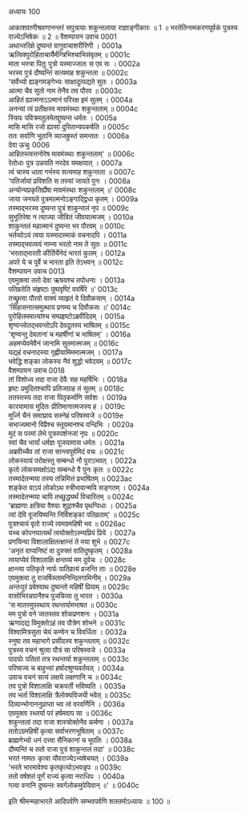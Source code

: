 अध्यायः 100

आकाशवाणीश्रवणानन्तरं सपुत्रायाः शकुन्तलाया राज्ञाङ्गीकारः ॥ 1 ॥ भरतेतिनामकरणपूर्वकं पुत्रस्य राज्येऽभिषेकः ॥ 2 ॥
वैशम्पायन उवाच 	0001  
अथान्तरिक्षे दुष्यन्तं वागुवाचाशरीरिणी ।	0001a  
ऋत्विक्पुरोहिताचार्यैर्मन्त्रिभिश्चाभिसंवृतम् ॥	0001c  
माता भस्त्रा पितुः पुत्रो यस्माज्जातः स एव सः ।	0002a  
भरस्व पुत्रं दौष्यन्तिं सत्यमाह शकुन्तला ॥	0002c  
\'सर्वेभ्यो ह्यङ्गमङ्गेभ्यः साक्षादुत्पद्यते सुतः ।	0003a  
आत्मा चैव सुतो नाम तेनैव तव पौरव ॥	0003c  
आहितं ह्यात्मनाऽऽत्मानं परिरक्ष इमं सुतम् ।	0004a  
अनन्यां त्वं प्रतीक्षस्व मावमंस्थाः शकुन्तलाम् ॥	0004c  
स्त्रियः पवित्रमतुलमेतद्दुष्यन्त धर्मतः ।	0005a  
मासि मासि रजो ह्यासां दुरितान्यपकर्षति ॥	0005c  
ततः सर्वाणि भूतानि व्याजह्रुस्तं समन्ततः ।	0006a  
देवा ऊचुः 	0006  
आहितस्त्वत्तनोरेष मावमंस्थाः शकुन्तलाम्\' ॥	0006c  
रेतोधाः पुत्र उन्नयति नरदेव यमक्षयात् ।	0007a  
त्वं चास्य धाता गर्भस्य सत्यमाह शकुन्तला ॥	0007c  
\'पतिर्जायां प्रविशति स तस्यां जायते पुनः ।	0008a  
अन्योन्यप्रकृतिर्ह्येषा मावमंस्थाः शकुन्तलाम् ॥\'	0008c  
जाया जनयते पुत्रमात्मनोऽङ्गाद्द्विधा कृतम् ।	0009a  
तस्माद्भरस्व दुष्यन्त पुत्रं शाकुन्तलं नृप ॥	0009c  
सुभूतिरेषा न त्याज्या जीवितं जीवयात्मजम् ।	0010a  
शाकुन्तलं महात्मानं दुष्यन्त भर पौरवम् ॥	0010c  
भर्तव्योऽयं त्वया यस्मादस्माकं वचनादपि ।	0011a  
तस्माद्भवत्वयं नाम्ना भरतो नाम ते सुतः ॥	0011c  
\'भरताद्भारती कीर्तिर्येनेदं भारतं कुलम् ।	0012a  
अपरे ये च पूर्वे च भारता इति तेऽभवन् ॥	0012c  
वैशम्पायन उवाच 	0013  
एवमुक्त्वा ततो देवा ऋषयश्च तपोधनाः ।	0013a  
पतिव्रतेति संहृष्टाः पुष्पवृष्टिं ववर्षिरे ॥\'	0013c  
तच्छ्रुत्वा पौरवो वाक्यं व्याहृतं वे दिवौकसाम् ।	0014a  
\'सिंहासनात्समुत्थाय प्रणम्य च दिवौकसः ॥\'	0014c  
पुरोहितममात्यांश्च सम्प्रहृष्टोऽब्रवीदिदम् ।	0015a  
शृण्वन्त्वेतद्भवन्तोऽपि देवदूतस्य भाषितम् ॥	0015c  
\'शृण्वन्तु देवतानां च महर्षीणां च भाषितम्\' ।	0016a  
अहमप्येवमेवैनं जानामि सुतमात्मजम् ॥	0016c  
यद्यहं वचनादस्या गृह्णीयामिममात्मजम् ।	0017a  
भवेद्धि शङ्का लोकस्य नैवं शुद्धो भवेदयम् ॥	0017c  
वैशम्पायन उवाच 	0018  
तां विशोध्य तदा राजा देवैः सह महर्षिभिः ।	0018a  
हृष्टः प्रमुदितश्चापि प्रतिजग्राह तं सुतम् ॥	0018c  
ततस्तस्य तदा राजा पितृकर्माणि सर्वशः ।	0019a  
कारयामास मुदितः प्रीतिमानात्मजस्य ह ।	0019c  
मूर्ध्नि चैनं समाघ्राय सस्नेहं परिषस्वजे ॥	0019e  
सभाज्यमानो विप्रैश्च स्तूयमानश्च वन्दिभिः ।	0020a  
मुदं स परमां लेभे पुत्रस्पर्शनजां नृपः ॥	0020c  
स्वां चैव भार्यां धर्मज्ञः पूजयामास धर्मतः ।	0021a  
अब्रवीच्चैव तां राजा सान्त्वपूर्वमिदं वचः ॥	0021c  
लोकस्यायं परोक्षस्तु सम्बन्धो नौ पुराऽभवत् ।	0022a  
कृतो लोकसमक्षोऽद्य सम्बन्धो वै पुनः कृतः ॥	0022c  
तस्मादेतन्मया तस्य तन्निमित्तं प्रभाषितम् ॥	0023ac  
शङ्केत वाऽयं लोकोऽथ स्त्रीभावान्मयि सङ्गतम् ।	0024a  
तस्मादेतन्मया चापि तच्छुद्ध्यर्थं विचारितम् ॥	0024c  
\'ब्राह्मणाः क्षत्रिया वैश्याः शूद्राश्चैव पृथग्विधाः ।	0025a  
त्वां देवि वूजयिष्यन्ति निर्विशङ्कां पतिव्रताम्\' ॥	0025c  
पुत्रश्चायं वृतो राज्ये त्वमग्रमहिषी भव ॥	0026ac  
यच्च कोपनयात्यर्थं त्वयोक्तोऽस्म्यप्रियं प्रिये ।	0027a  
प्रणयिन्या विशालाक्षितत्क्षान्तं ते मया शुभे ॥	0027c  
\'अनृतं वाप्यनिष्टं वा दुरुक्तं वातिदुष्कृतम् ।	0028a  
त्वयाप्येवं विशालाक्षि क्षन्तव्यं मम दुर्वचः ।	0028c  
क्षान्त्या पतिकृते नार्यः पातिव्रत्यं व्रजन्ति ताः ॥	0028e  
एवमुक्त्वा तु राजर्षिस्तामनिन्दितगामिनीम् ।	0029a  
अन्तःपुरं प्रवेश्याथ दुष्यन्तो महिषीं प्रियाम् ॥	0029c  
वासोभिरन्नपानैश्च पूजयित्वा तु भारत ।	0030a  
\'स मातरमुपस्थाय रथन्तर्यामभाषत ॥	0030c  
मम पुत्रो वने जातस्तव शोकप्रणशनः ।	0031a  
ऋणादद्य विमुक्तोऽहं तव पौत्रेण शोभने ॥	0031c  
विश्वामित्रसुता चेयं कण्वेन च विवर्धिता ।	0032a  
स्नुषा तव महाभागे प्रसीदस्व शकुन्तलाम् ॥	0032c  
पुत्रस्य वचनं श्रुत्वा पौत्रं सा परिषस्वजे ।	0033a  
पादयोः पतितां तत्र रथन्तर्या शकुन्तलाम् ॥	0033c  
परिष्वज्य च बाहुभ्यां हर्षादश्रुण्यवर्तयत् ।	0034a  
उवाच वचनं सत्यं लक्षये लक्षणानि च ॥	0034c  
तव पुत्रो विशालाक्षि चक्रवर्ती भविष्यति ।	0035a  
तव भर्ता विशालाक्षि त्रैलोक्यविजयी भवेत् ॥	0035c  
दिव्यान्भोगाननुप्राप्ता भव त्वं वरवर्णिनि ।	0036a  
एवमुक्ता रथ्तर्या परं हर्षमवाप सा ॥	0036c  
शकुन्तलां तदा राजा शास्त्रोक्तेनैव कर्मणा ।	0037a  
ततोऽग्रमहिषीं कृत्वा सर्वाभरणभूषिताम् ॥	0037c  
ब्राह्मणेभ्यो धनं दत्त्वा सैनिकानां च भूपतिः ।	0038a  
दौष्यन्तिं च ततो राजा पुत्रं शाकुन्तलं तदा\' ॥	0038c  
भरतं नामतः कृत्वा यौवराज्येऽभ्यषेचयत् ।	0039a  
\'भरते भारमावेश्य कृतकृत्योऽभवन्नृपः ॥	0039c  
ततो वर्षशतं पूर्णं राज्यं कृत्वा नराधिपः ।	0040a  
गत्वा वनानि दुष्यन्तः स्वर्गलोकमुपेयिवान् ॥\' ॥	0040c  

इति श्रीमन्महाभारते आदिपर्वणि सम्भवपर्वणि शततमोऽध्यायः ॥ 100 ॥
